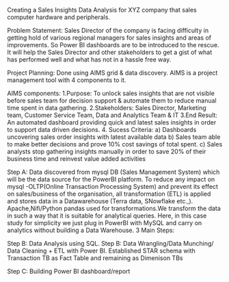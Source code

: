 Creating a Sales Insights Data Analysis for XYZ company that sales computer hardware and peripherals. 

Problem Statement: Sales Director of the company is facing difficulty in getting hold of various regional managers for sales insights and areas of improvements. So Power BI dashboards are to be introduced to the rescue.
It will help the Sales Director and other stakeholders to get a gist of what has performed well and what has not in a hassle free way.

Project Planning: Done using AIMS grid & data discovery. AIMS is a project management tool with 4 components to it.

AIMS components: 
1.Purpose: To unlock sales insights that are not visible before sales team for decision support & automate them to reduce manual time spent in data gathering.
2.Stakeholders: Sales Director, Marketing team, Customer Service Team, Data and Analytics Team & IT
3.End Result: An automated dashboard providing quick and latest sales insights in order to support data driven decisions.
4. Sucess Criteria: a) Dashboards uncovering sales order insights with latest available data
                    b) Sales team able to make better decisions and prove 10% cost savings of total spent.
                    c) Sales analysts stop gathering insights manually in order to save 20% of their business time and reinvest value added activities


Step A: Data discovered from mysql DB (Sales Management System) which will be the data source for the PowerBI platform.
To reduce any impact on mysql -OLTP(Online Transaction Processing System) and prevent its effect on sales/business of the organisation, all transformation (ETL) is applied and stores data in a 
Datawarehouse (Terra data, SNowflake etc.,). Apache,Nifi/Python pandas used for transformations.We transform the data in such a way that it is suitable for analytical queries.
Here, in this case study for simplicity we just plug in PowerBI with MySQL and carry on analytics without building a Data Warehouse.
 3 Main Steps:
 
Step B: Data Analysis using SQL.
Step B: Data Wrangling/Data Munching/ Data Cleaning + ETL with Power BI. Established STAR schema with Transaction TB as Fact Table and remaining as Dimenison TBs

Step C: Building Power BI dashboard/report





